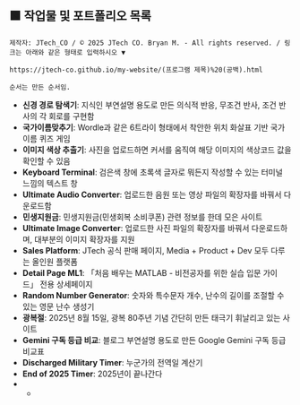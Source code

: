 ## 🟩 작업물 및 포트폴리오 목록
``
제작자: JTech_CO / © 2025 JTech CO. Bryan M. - All rights reserved. / 링크는 아래와 같은 형태로 입력하시오 ▼
``
```
https://jtech-co.github.io/my-website/(프로그램 제목)%20(공백).html
```
``
순서는 만든 순서임.
``
* **신경 경로 탐색기**: 지식인 부연설명 용도로 만든 의식적 반응, 무조건 반사, 조건 반사의 각 회로를 구현함
* **국가이름맞추기**: Wordle과 같은 6트라이 형태에서 착안한 위치 화살표 기반 국가 이름 퀴즈 게임
* **이미지 색상 추출기**: 사진을 업로드하면 커서를 움직여 해당 이미지의 색상코드 값을 확인할 수 있음
* **Keyboard Terminal**: 검은색 창에 초록색 글자로 뭐든지 작성할 수 있는 터미널 느낌의 텍스트 창
* **Ultimate Audio Converter**: 업로드한 음원 또는 영상 파일의 확장자를 바꿔서 다운로드함
* **민생지원금**: 민생지원금(민생회복 소비쿠폰) 관련 정보를 한데 모은 사이트
* **Ultimate Image Converter**: 업로드한 사진 파일의 확장자를 바꿔서 다운로드하며, 대부분의 이미지 확장자를 지원
* **Sales Platform**: JTech 공식 판매 페이지,  Media + Product + Dev 모두 다루는 올인원 플랫폼
* **Detail Page ML1**: 「처음 배우는 MATLAB - 비전공자를 위한 실습 입문 가이드」 전용 상세페이지
* **Random Number Generator**: 숫자와 특수문자 개수, 난수의 길이를 조절할 수 있는 영문 난수 생성기
* **광복절**: 2025년 8월 15일, 광복 80주년 기념 간단히 만든 태극기 휘날리고 있는 사이트
* **Gemini 구독 등급 비교**: 블로그 부연설명 용도로 만든 Google Gemini 구독 등급 비교표 
* **Discharged Military Timer**: 누군가의 전역일 계산기
* **End of 2025 Timer**: 2025년이 끝나간다
* *
